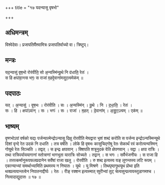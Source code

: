 +++
title = "१७ यदन्यासु वृषभो"

+++
## अधिमन्त्रम्
विश्वेदेवाः। प्रजापतिर्वैश्वामित्रः प्रजापतिर्वाच्यो वा। त्रिष्टुप्।

## मन्त्रः
यद॒न्यासु॑ वृष॒भो रोर॑वीति॒ सो अ॒न्यस्मि॑न्यू॒थे नि द॑धाति॒ रेतः॑ ।  
स हि क्षपा॑वा॒न्त्स भगः॒ स राजा॑ म॒हद्दे॒वाना॑मसुर॒त्वमेक॑म् ॥

## पदपाठः
यत् । अ॒न्यासु॑ । वृ॒ष॒भः । रोर॑वीति । सः । अ॒न्यस्मि॑न् । यू॒थे । नि । द॒धा॒ति॒ । रेतः॑ ।  
सः । हि । क्षपा॑ऽवान् । सः । भगः॑ । सः । राजा॑ । म॒हत् । दे॒वाना॑म् । अ॒सु॒र॒ऽत्वम् । एक॑म् ॥

## भाष्यम्
वृष्गभोऽपां वर्षको यद्यः पर्जन्यात्मेन्द्रोऽन्यासु दिक्षु रोरवीति मेघद्वारा भृशं शब्दं करोति स पर्जन्य इन्द्रोऽन्यस्मिन्यूथे दिशां वृन्दे रेत उदकं नि दधाति । तत्र वर्षति । लोके हि वृषभः कासुचिद्गोषु रेतः सेकार्थं रवं करोत्यन्यस्मिन् गोयूथे रेतः सिञ्चति । तद्वत् । स इन्द्रः क्षपावान् । क्शिपति शत्रूनुदकं वेति क्षेपणवान् । यद्वा । क्षपा रात्रिः । तथा रात्रिपर्याययागानां स्तोत्राणां भागभूता यारात्रिः सोच्यते । तद्वान् । स भगः । सर्वैर्भजनीयः । स राजा हि । तत्तत्कर्मानुरूपफलप्रदानेन सर्वेषां राजा खलु । रोरवीति । रु शब्द इत्यस्य यङ् लुगन्तस्य लटि रूपम् । एकान्याभ्यां समर्थाभ्यामिति प्रथमस्य न निघातः । यूथे । यु मिश्रणे । तिथपृष्ठगूथयूथ प्रोथा इति थक्प्रत्ययान्तत्वेन निपातनाद्दीर्घः । रेतः । रीङ् रक्शन इत्यस्मात् स्रुरीभ्यां तुट् चेत्यसुन्प्रत्ययस्तुडागमश्च । नित्वादाद्युदात्तः ॥ १७ ॥